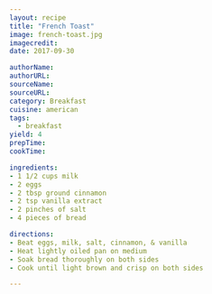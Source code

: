 ```yaml
---
layout: recipe
title: "French Toast" 
image: french-toast.jpg
imagecredit: 
date: 2017-09-30

authorName: 
authorURL: 
sourceName: 
sourceURL: 
category: Breakfast
cuisine: american
tags:
  - breakfast
yield: 4
prepTime: 
cookTime: 

ingredients:
- 1 1/2 cups milk
- 2 eggs
- 2 tbsp ground cinnamon
- 2 tsp vanilla extract
- 2 pinches of salt
- 4 pieces of bread

directions:
- Beat eggs, milk, salt, cinnamon, & vanilla
- Heat lightly oiled pan on medium
- Soak bread thoroughly on both sides
- Cook until light brown and crisp on both sides

---
```

